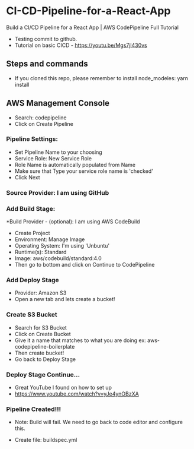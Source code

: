 # CI-CD-Pipeline-for-a-React-App
Build a CI/CD Pipeline for a React App | AWS CodePipeline Full Tutorial

* Testing commit to github.
* Tutorial on basic CICD - https://youtu.be/Mgs7jl430vs

## Steps and commands
  * If you cloned this repo, please remember to install node_modeles: yarn install

## AWS Management Console
  * Search: codepipeline
  * Click on Create Pipeline
### Pipeline Settings:
  * Set Pipeline Name to your choosing
  * Service Role: New Service Role
  * Role Name is automatically populated from Name
  * Make sure that Type your service role name is 'checked'
  * Click Next

### Source Provider: I am using GitHub

### Add Build Stage:
  *Build Provider - (optional): I am using AWS CodeBuild
  * Create Project
  * Environment: Manage Image
  * Operating System: I'm using 'Unbuntu'
  * Runtime(s): Standard
  * Image: aws/codebuild/standard:4.0
  * Then go to bottom and click on Continue to CodePipeline

### Add Deploy Stage
  * Provider: Amazon S3
  * Open a new tab and lets create a bucket!

### Create S3 Bucket
  * Search for S3 Bucket
  * Click on Create Bucket
  * Give it a name that matches to what you are doing ex: aws-codepipeline-boilerplate
  * Then create bucket!
  * Go back to Deploy Stage

### Deploy Stage Continue...
  * Great YouTube I found on how to set up
  * https://www.youtube.com/watch?v=yJe4ynOBzXA

### Pipeline Created!!!
* Note: Build will fail.  We need to go back to code editor and configure this.

* Create file: buildspec.yml